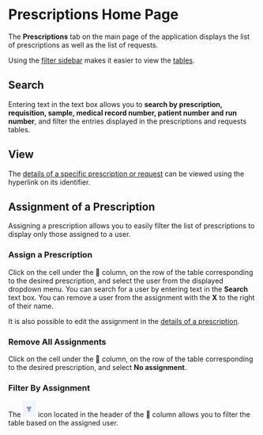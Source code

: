 # Prescriptions Home Page

The **Prescriptions** tab on the main page of the application displays the list of prescriptions as well as the list of requests.

Using the [filter sidebar](/qlin_genetic/filter_panel/filter_panel.md) makes it easier to view the [tables](/qlin_genetic/tables/tables.md).

## Search

Entering text in the text box allows you to **search by prescription, requisition, sample, medical record number, patient number and run number**, and filter the entries displayed in the prescriptions and requests tables.

## View

The [details of a specific prescription or request](details.md) can be viewed using the hyperlink on its identifier.

## Assignment of a Prescription

Assigning a prescription allows you to easily filter the list of prescriptions to display only those assigned to a user.

### Assign a Prescription

Click on the cell under the 👤 column, on the row of the table corresponding to the desired prescription, and select the user from the displayed dropdown menu. You can search for a user by entering text in the **Search** text box. You can remove a user from the assignment with the **X** to the right of their name.

It is also possible to edit the assignment in the [details of a prescription](details.md).

### Remove All Assignments

Click on the cell under the 👤 column, on the row of the table corresponding to the desired prescription, and select **No assignment**.

### Filter By Assignment

The ![filter](filter_icon.png) icon located in the header of the 👤 column allows you to filter the table based on the assigned user.

